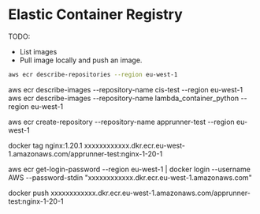 # Elastic Container Registry

TODO:
* List images
* Pull image locally and push an image.

```sh
aws ecr describe-repositories --region eu-west-1
```
aws ecr describe-images --repository-name cis-test --region eu-west-1
aws ecr describe-images --repository-name lambda_container_python --region eu-west-1


 aws ecr create-repository --repository-name apprunner-test --region eu-west-1

docker tag nginx:1.20.1 xxxxxxxxxxxx.dkr.ecr.eu-west-1.amazonaws.com/apprunner-test:nginx-1-20-1

aws ecr get-login-password --region eu-west-1 | docker login --username AWS --password-stdin "xxxxxxxxxxxx.dkr.ecr.eu-west-1.amazonaws.com"

docker push xxxxxxxxxxxx.dkr.ecr.eu-west-1.amazonaws.com/apprunner-test:nginx-1-20-1


